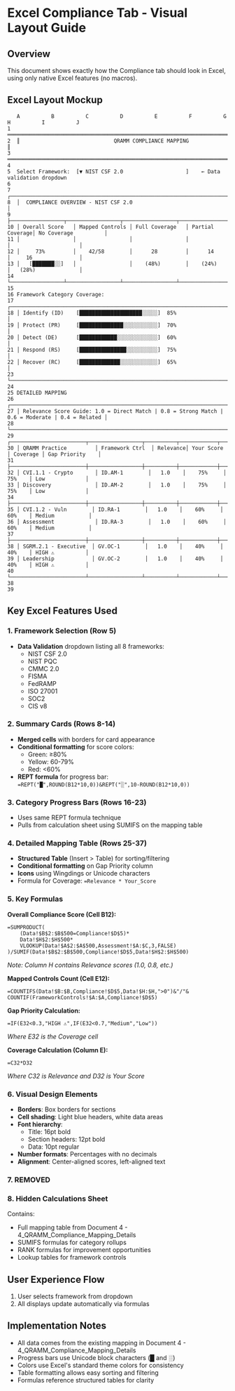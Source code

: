 # Excel Compliance Tab - Visual Layout Guide

## Overview
This document shows exactly how the Compliance tab should look in Excel, using only native Excel features (no macros).

## Excel Layout Mockup

```
   A          B          C          D          E          F          G          H          I          J
1  ═══════════════════════════════════════════════════════════════════════════════════════════════════
2  ║                              QRAMM COMPLIANCE MAPPING                                             ║
3  ═══════════════════════════════════════════════════════════════════════════════════════════════════
4
5  Select Framework:  [▼ NIST CSF 2.0                    ]    ← Data validation dropdown
6
7  ┌─────────────────────────────────────────────────────────────────────────────────────────────────┐
8  │  COMPLIANCE OVERVIEW - NIST CSF 2.0                                                             │
9  ├─────────────────┬─────────────────┬─────────────────┬─────────────────┬───────────────────────┤
10 │ Overall Score   │ Mapped Controls │ Full Coverage   │ Partial Coverage│ No Coverage          │
11 │                 │                 │                 │                 │                      │
12 │     73%         │    42/58        │      28         │      14         │     16               │
13 │   [███████░░]   │                 │    (48%)        │    (24%)        │   (28%)              │
14 └─────────────────┴─────────────────┴─────────────────┴─────────────────┴───────────────────────┘
15
16 Framework Category Coverage:
17 ┌─────────────────────────────────────────────────────────────────────────────────────────────────┐
18 │ Identify (ID)    [████████████████████░░░░░]  85%                                               │
19 │ Protect (PR)     [██████████████░░░░░░░░░░░]  70%                                               │
20 │ Detect (DE)      [████████████░░░░░░░░░░░░░]  60%                                               │
21 │ Respond (RS)     [███████████████░░░░░░░░░░]  75%                                               │
22 │ Recover (RC)     [█████████████░░░░░░░░░░░░]  65%                                               │
23 └─────────────────────────────────────────────────────────────────────────────────────────────────┘
24
25 DETAILED MAPPING
26 ┌─────────────────────────────────────────────────────────────────────────────────────────────────┐
27 │ Relevance Score Guide: 1.0 = Direct Match | 0.8 = Strong Match | 0.6 = Moderate | 0.4 = Related │
28 └─────────────────────────────────────────────────────────────────────────────────────────────────┘
29 ┌────────────────────────┬─────────────────┬──────────┬────────────┬──────────┬─────────────────┐
30 │ QRAMM Practice         │ Framework Ctrl  │ Relevance│ Your Score │ Coverage │ Gap Priority    │
31 ├────────────────────────┼─────────────────┼──────────┼────────────┼──────────┼─────────────────┤
32 │ CVI.1.1 - Crypto       │ ID.AM-1        │   1.0    │    75%     │   75%    │ Low             │
33 │ Discovery              │ ID.AM-2        │   1.0    │    75%     │   75%    │ Low             │
34 ├────────────────────────┼─────────────────┼──────────┼────────────┼──────────┼─────────────────┤
35 │ CVI.1.2 - Vuln        │ ID.RA-1        │   1.0    │    60%     │   60%    │ Medium           │
36 │ Assessment             │ ID.RA-3        │   1.0    │    60%     │   60%    │ Medium           │
37 ├────────────────────────┼─────────────────┼──────────┼────────────┼──────────┼─────────────────┤
38 │ SGRM.2.1 - Executive  │ GV.OC-1        │   1.0    │    40%     │   40%    │ HIGH ⚠          │
39 │ Leadership            │ GV.OC-2        │   1.0    │    40%     │   40%    │ HIGH ⚠          │
40 └────────────────────────┴─────────────────┴──────────┴────────────┴──────────┴─────────────────┘
38
39
```

## Key Excel Features Used

### 1. Framework Selection (Row 5)
- **Data Validation** dropdown listing all 8 frameworks:
  - NIST CSF 2.0
  - NIST PQC
  - CMMC 2.0
  - FISMA
  - FedRAMP
  - ISO 27001
  - SOC2
  - CIS v8

### 2. Summary Cards (Rows 8-14)
- **Merged cells** with borders for card appearance
- **Conditional formatting** for score colors:
  - Green: ≥80%
  - Yellow: 60-79%
  - Red: <60%
- **REPT formula** for progress bar: `=REPT("█",ROUND(B12*10,0))&REPT("░",10-ROUND(B12*10,0))`

### 3. Category Progress Bars (Rows 16-23)
- Uses same REPT formula technique
- Pulls from calculation sheet using SUMIFS on the mapping table

### 4. Detailed Mapping Table (Rows 25-37)
- **Structured Table** (Insert > Table) for sorting/filtering
- **Conditional formatting** on Gap Priority column
- **Icons** using Wingdings or Unicode characters
- Formula for Coverage: `=Relevance * Your_Score`

### 5. Key Formulas

**Overall Compliance Score (Cell B12):**
```excel
=SUMPRODUCT(
    (Data!$B$2:$B$500=Compliance!$D$5)*
    Data!$H$2:$H$500*
    VLOOKUP(Data!$A$2:$A$500,Assessment!$A:$C,3,FALSE)
)/SUMIF(Data!$B$2:$B$500,Compliance!$D$5,Data!$H$2:$H$500)
```
*Note: Column H contains Relevance scores (1.0, 0.8, etc.)*

**Mapped Controls Count (Cell E12):**
```excel
=COUNTIFS(Data!$B:$B,Compliance!$D$5,Data!$H:$H,">0")&"/"&
COUNTIF(FrameworkControls!$A:$A,Compliance!$D$5)
```

**Gap Priority Calculation:**
```excel
=IF(E32<0.3,"HIGH ⚠",IF(E32<0.7,"Medium","Low"))
```
*Where E32 is the Coverage cell*

**Coverage Calculation (Column E):**
```excel
=C32*D32
```
*Where C32 is Relevance and D32 is Your Score*

### 6. Visual Design Elements
- **Borders**: Box borders for sections
- **Cell shading**: Light blue headers, white data areas
- **Font hierarchy**: 
  - Title: 16pt bold
  - Section headers: 12pt bold
  - Data: 10pt regular
- **Number formats**: Percentages with no decimals
- **Alignment**: Center-aligned scores, left-aligned text

### 7. REMOVED


### 8. Hidden Calculations Sheet
Contains:
- Full mapping table from Document 4 - 4_QRAMM_Compliance_Mapping_Details
- SUMIFS formulas for category rollups
- RANK formulas for improvement opportunities
- Lookup tables for framework controls

## User Experience Flow

1. User selects framework from dropdown
2. All displays update automatically via formulas

## Implementation Notes

- All data comes from the existing mapping in Document 4 - 4_QRAMM_Compliance_Mapping_Details
- Progress bars use Unicode block characters (█ and ░)
- Colors use Excel's standard theme colors for consistency
- Table formatting allows easy sorting and filtering
- Formulas reference structured tables for clarity